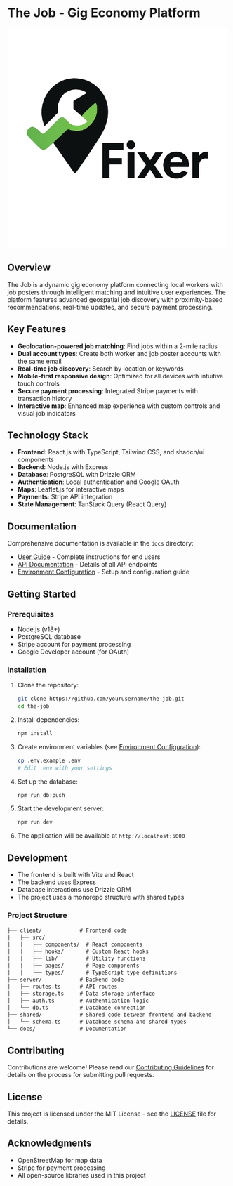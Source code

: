# The Job - Gig Economy Platform

![The Job Logo](./logo.png)

## Overview

The Job is a dynamic gig economy platform connecting local workers with job posters through intelligent matching and intuitive user experiences. The platform features advanced geospatial job discovery with proximity-based recommendations, real-time updates, and secure payment processing.

## Key Features

- **Geolocation-powered job matching**: Find jobs within a 2-mile radius
- **Dual account types**: Create both worker and job poster accounts with the same email
- **Real-time job discovery**: Search by location or keywords
- **Mobile-first responsive design**: Optimized for all devices with intuitive touch controls
- **Secure payment processing**: Integrated Stripe payments with transaction history
- **Interactive map**: Enhanced map experience with custom controls and visual job indicators

## Technology Stack

- **Frontend**: React.js with TypeScript, Tailwind CSS, and shadcn/ui components
- **Backend**: Node.js with Express
- **Database**: PostgreSQL with Drizzle ORM
- **Authentication**: Local authentication and Google OAuth
- **Maps**: Leaflet.js for interactive maps
- **Payments**: Stripe API integration
- **State Management**: TanStack Query (React Query)

## Documentation

Comprehensive documentation is available in the `docs` directory:

- [User Guide](./docs/user-guide.md) - Complete instructions for end users
- [API Documentation](./docs/api-documentation.md) - Details of all API endpoints
- [Environment Configuration](./docs/environment-configuration.md) - Setup and configuration guide

## Getting Started

### Prerequisites

- Node.js (v18+)
- PostgreSQL database
- Stripe account for payment processing
- Google Developer account (for OAuth)

### Installation

1. Clone the repository:
   ```bash
   git clone https://github.com/yourusername/the-job.git
   cd the-job
   ```

2. Install dependencies:
   ```bash
   npm install
   ```

3. Create environment variables (see [Environment Configuration](./docs/environment-configuration.md)):
   ```bash
   cp .env.example .env
   # Edit .env with your settings
   ```

4. Set up the database:
   ```bash
   npm run db:push
   ```

5. Start the development server:
   ```bash
   npm run dev
   ```

6. The application will be available at `http://localhost:5000`

## Development

- The frontend is built with Vite and React
- The backend uses Express
- Database interactions use Drizzle ORM
- The project uses a monorepo structure with shared types

### Project Structure

```
├── client/            # Frontend code
│   ├── src/
│   │   ├── components/  # React components
│   │   ├── hooks/       # Custom React hooks
│   │   ├── lib/         # Utility functions
│   │   ├── pages/       # Page components
│   │   └── types/       # TypeScript type definitions
├── server/            # Backend code
│   ├── routes.ts      # API routes
│   ├── storage.ts     # Data storage interface
│   ├── auth.ts        # Authentication logic
│   └── db.ts          # Database connection
├── shared/            # Shared code between frontend and backend
│   └── schema.ts      # Database schema and shared types
└── docs/              # Documentation
```

## Contributing

Contributions are welcome! Please read our [Contributing Guidelines](./CONTRIBUTING.md) for details on the process for submitting pull requests.

## License

This project is licensed under the MIT License - see the [LICENSE](./LICENSE) file for details.

## Acknowledgments

- OpenStreetMap for map data
- Stripe for payment processing
- All open-source libraries used in this project